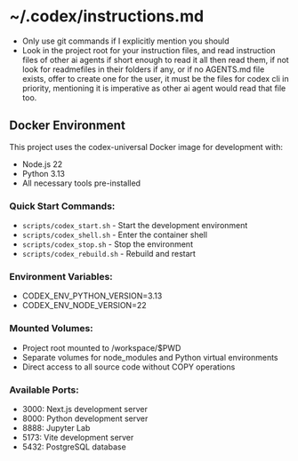 # ~/.codex/instructions.md
- Only use git commands if I explicitly mention you should
- Look in the project root for your instruction files, and read instruction files of other ai agents if short enough to read it all then read them, if not look for readmefiles in their folders if any, or if no AGENTS.md file exists, offer to create one for the user, it must be the files for codex cli in priority, mentioning it is imperative as other ai agent would read that file too.

## Docker Environment

This project uses the codex-universal Docker image for development with:
- Node.js 22
- Python 3.13
- All necessary tools pre-installed

### Quick Start Commands:
- `scripts/codex_start.sh` - Start the development environment
- `scripts/codex_shell.sh` - Enter the container shell
- `scripts/codex_stop.sh` - Stop the environment
- `scripts/codex_rebuild.sh` - Rebuild and restart

### Environment Variables:
- CODEX_ENV_PYTHON_VERSION=3.13
- CODEX_ENV_NODE_VERSION=22

### Mounted Volumes:
- Project root mounted to /workspace/$PWD
- Separate volumes for node_modules and Python virtual environments
- Direct access to all source code without COPY operations

### Available Ports:
- 3000: Next.js development server
- 8000: Python development server  
- 8888: Jupyter Lab
- 5173: Vite development server
- 5432: PostgreSQL database
